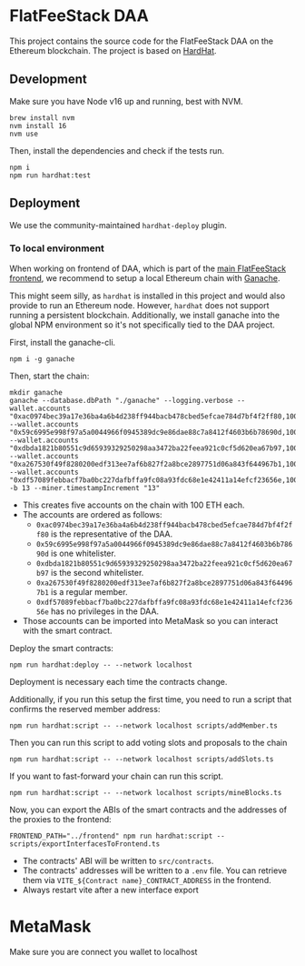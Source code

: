 # FlatFeeStack DAA

This project contains the source code for the FlatFeeStack DAA on the Ethereum blockchain.
The project is based on [HardHat](https://hardhat.org/).

## Development

Make sure you have Node v16 up and running, best with NVM.

```shell
brew install nvm
nvm install 16
nvm use
```

Then, install the dependencies and check if the tests run.

```shell
npm i
npm run hardhat:test
```

## Deployment

We use the community-maintained `hardhat-deploy` plugin.

### To local environment

When working on frontend of DAA, which is part of the [main FlatFeeStack frontend](https://github.com/flatfeestack/frontend), we recommend to setup a local Ethereum chain with [Ganache](https://trufflesuite.com/ganache/).

This might seem silly, as `hardhat` is installed in this project and would also provide to run an Ethereum node. However, `hardhat` does not support running a persistent blockchain. Additionally, we install ganache into the global NPM environment so it's not specifically tied to the DAA project.

First, install the ganache-cli.

```shell
npm i -g ganache
```

Then, start the chain:

```shell
mkdir ganache
ganache --database.dbPath "./ganache" --logging.verbose --wallet.accounts "0xac0974bec39a17e36ba4a6b4d238ff944bacb478cbed5efcae784d7bf4f2ff80,100000000000000000000" --wallet.accounts "0x59c6995e998f97a5a0044966f0945389dc9e86dae88c7a8412f4603b6b78690d,100000000000000000000" --wallet.accounts "0xdbda1821b80551c9d65939329250298aa3472ba22feea921c0cf5d620ea67b97,100000000000000000000" --wallet.accounts "0xa267530f49f8280200edf313ee7af6b827f2a8bce2897751d06a843f644967b1,100000000000000000000" --wallet.accounts "0xdf57089febbacf7ba0bc227dafbffa9fc08a93fdc68e1e42411a14efcf23656e,100000000000000000000" -b 13 --miner.timestampIncrement "13"
```

- This creates five accounts on the chain with 100 ETH each.
- The accounts are ordered as follows:
  - `0xac0974bec39a17e36ba4a6b4d238ff944bacb478cbed5efcae784d7bf4f2ff80` is the representative of the DAA.
  - `0x59c6995e998f97a5a0044966f0945389dc9e86dae88c7a8412f4603b6b78690d` is one whitelister.
  - `0xdbda1821b80551c9d65939329250298aa3472ba22feea921c0cf5d620ea67b97` is the second whitelister.
  - `0xa267530f49f8280200edf313ee7af6b827f2a8bce2897751d06a843f644967b1` is a regular member.
  - `0xdf57089febbacf7ba0bc227dafbffa9fc08a93fdc68e1e42411a14efcf23656e` has no privileges in the DAA.
- Those accounts can be imported into MetaMask so you can interact with the smart contract.

Deploy the smart contracts:

```shell
npm run hardhat:deploy -- --network localhost
```

Deployment is necessary each time the contracts change.

Additionally, if you run this setup the first time, you need to run a script that confirms the reserved member address:

```shell
npm run hardhat:script -- --network localhost scripts/addMember.ts
```

Then you can run this script to add voting slots and proposals to the chain

```shell
npm run hardhat:script -- --network localhost scripts/addSlots.ts
```

If you want to fast-forward your chain can run this script.

```shell
npm run hardhat:script -- --network localhost scripts/mineBlocks.ts
```

Now, you can export the ABIs of the smart contracts and the addresses of the proxies to the frontend:

```shell
FRONTEND_PATH="../frontend" npm run hardhat:script -- scripts/exportInterfacesToFrontend.ts
```

- The contracts' ABI will be written to `src/contracts`.
- The contracts' addresses will be written to a `.env` file. You can retrieve them via `VITE_${Contract name}_CONTRACT_ADDRESS` in the frontend.
- Always restart vite after a new interface export

# MetaMask

Make sure you are connect you wallet to localhost
